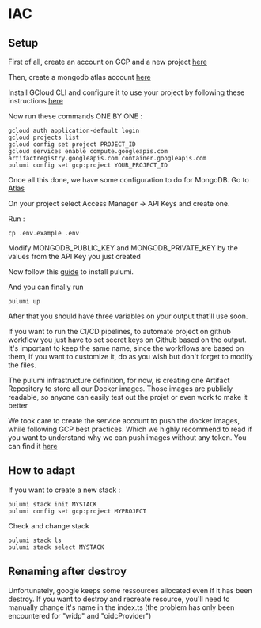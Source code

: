# IAC

## Setup

First of all, create an account on GCP and a new project [here](https://cloud.google.com)

Then, create a mongodb atlas account [here](https://www.mongodb.com/cloud/atlas/register)

Install GCloud CLI and configure it to use your project by following these instructions [here](https://cloud.google.com/sdk/docs/install)

Now run these commands ONE BY ONE :

```
gcloud auth application-default login
gcloud projects list
gcloud config set project PROJECT_ID
gcloud services enable compute.googleapis.com artifactregistry.googleapis.com container.googleapis.com
pulumi config set gcp:project YOUR_PROJECT_ID
```

Once all this done, we have some configuration to do for MongoDB.
Go to [Atlas](https://cloud.mongodb.com)

On your project select Access Manager -> API Keys and create one.

Run :

```
cp .env.example .env
```

Modify MONGODB_PUBLIC_KEY and MONGODB_PRIVATE_KEY by the values from the API Key you just created

Now follow this [guide](https://www.pulumi.com/docs/install/) to install pulumi.

And you can finally run

```
pulumi up
```

After that you should have three variables on your output that'll use soon.

If you want to run the CI/CD pipelines, to automate project on github workflow you just have to set secret keys on Github based on the output. It's important to keep the same name, since the workflows are based on them, if you want to customize it, do as you wish but don't forget to modify the files.

The pulumi infrastructure definition, for now, is creating one Artifact Repository to store all our Docker images.
Those images are publicly readable, so anyone can easily test out the projet or even work to make it better

We took care to create the service account to push the docker images, while following GCP best practices. Which we highly recommend to read if you want to understand why we can push images without any token. You can find it [here](https://cloud.google.com/kubernetes-engine/docs/how-to/workload-identity?hl=fr)

## How to adapt

If you want to create a new stack :

```
pulumi stack init MYSTACK
pulumi config set gcp:project MYPROJECT
```

Check and change stack

```
pulumi stack ls
pulumi stack select MYSTACK
```

## Renaming after destroy

Unfortunately, google keeps some ressources allocated even if it has been destroy.
If you want to destroy and recreate resource, you'll need to manually change it's name in the index.ts (the problem has only been encountered for "widp" and "oidcProvider")
